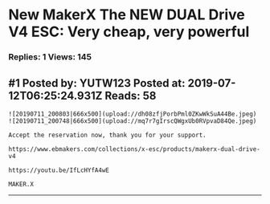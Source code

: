 # New MakerX The NEW DUAL Drive V4 ESC: Very cheap, very powerful

### Replies: 1 Views: 145

## \#1 Posted by: YUTW123 Posted at: 2019-07-12T06:25:24.931Z Reads: 58

```
![20190711_200803|666x500](upload://dh08zfjPorbPml0ZKwWkSuA44Be.jpeg) 
![20190711_200748|666x500](upload://mq7r7gIrscQWgxUb0RVpvaD84Qe.jpeg) 

Accept the reservation now, thank you for your support.

https://www.ebmakers.com/collections/x-esc/products/makerx-dual-drive-v4

https://youtu.be/IfLcHYfA4wE

MAKER.X
```

---
